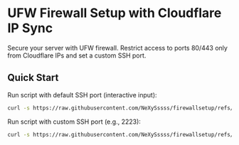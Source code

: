# UFW Firewall Setup with Cloudflare IP Sync

Secure your server with UFW firewall. Restrict access to ports 80/443 only from Cloudflare IPs and set a custom SSH port.

## Quick Start

Run script with default SSH port (interactive input):
```bash
curl -s https://raw.githubusercontent.com/NeXySssss/firewallsetup/refs/heads/main/setup.sh | bash
```

Run script with custom SSH port (e.g., 2223):
```bash
curl -s https://raw.githubusercontent.com/NeXySssss/firewallsetup/refs/heads/main/setup.sh | bash -s -- 2223
```

